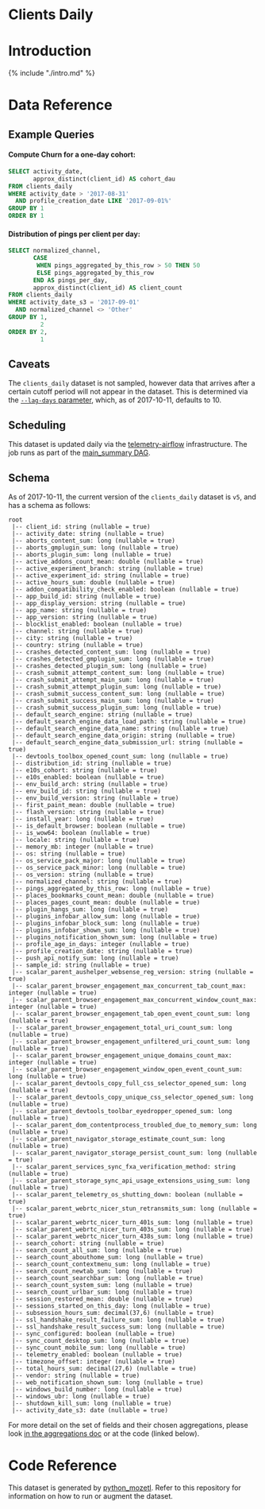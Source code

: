 # Clients Daily

<!-- toc -->

# Introduction

{% include "./intro.md" %}

# Data Reference

## Example Queries

#### Compute Churn for a one-day cohort:

```sql
SELECT activity_date,
       approx_distinct(client_id) AS cohort_dau
FROM clients_daily
WHERE activity_date > '2017-08-31'
  AND profile_creation_date LIKE '2017-09-01%'
GROUP BY 1
ORDER BY 1
```

#### Distribution of pings per client per day:

```sql
SELECT normalized_channel,
       CASE
        WHEN pings_aggregated_by_this_row > 50 THEN 50
        ELSE pings_aggregated_by_this_row
       END AS pings_per_day,
       approx_distinct(client_id) AS client_count
FROM clients_daily
WHERE activity_date_s3 = '2017-09-01'
  AND normalized_channel <> 'Other'
GROUP BY 1,
         2
ORDER BY 2,
         1
```

## Caveats

The `clients_daily` dataset is not sampled, however data that arrives after
a certain cutoff period will not appear in the dataset. This is determined
via the [`--lag-days` parameter](https://github.com/mozilla/python_mozetl/blob/master/mozetl/clientsdaily/rollup.py#L181),
which, as of 2017-10-11, defaults to 10.

## Scheduling

This dataset is updated daily via the
[telemetry-airflow](https://github.com/mozilla/telemetry-airflow) infrastructure.
The job runs as part of the [main_summary DAG](https://github.com/mozilla/telemetry-airflow/blob/master/dags/main_summary.py#L160).

## Schema

As of 2017-10-11, the current version of the `clients_daily` dataset is `v5`, and has a schema as follows:

```
root
 |-- client_id: string (nullable = true)
 |-- activity_date: string (nullable = true)
 |-- aborts_content_sum: long (nullable = true)
 |-- aborts_gmplugin_sum: long (nullable = true)
 |-- aborts_plugin_sum: long (nullable = true)
 |-- active_addons_count_mean: double (nullable = true)
 |-- active_experiment_branch: string (nullable = true)
 |-- active_experiment_id: string (nullable = true)
 |-- active_hours_sum: double (nullable = true)
 |-- addon_compatibility_check_enabled: boolean (nullable = true)
 |-- app_build_id: string (nullable = true)
 |-- app_display_version: string (nullable = true)
 |-- app_name: string (nullable = true)
 |-- app_version: string (nullable = true)
 |-- blocklist_enabled: boolean (nullable = true)
 |-- channel: string (nullable = true)
 |-- city: string (nullable = true)
 |-- country: string (nullable = true)
 |-- crashes_detected_content_sum: long (nullable = true)
 |-- crashes_detected_gmplugin_sum: long (nullable = true)
 |-- crashes_detected_plugin_sum: long (nullable = true)
 |-- crash_submit_attempt_content_sum: long (nullable = true)
 |-- crash_submit_attempt_main_sum: long (nullable = true)
 |-- crash_submit_attempt_plugin_sum: long (nullable = true)
 |-- crash_submit_success_content_sum: long (nullable = true)
 |-- crash_submit_success_main_sum: long (nullable = true)
 |-- crash_submit_success_plugin_sum: long (nullable = true)
 |-- default_search_engine: string (nullable = true)
 |-- default_search_engine_data_load_path: string (nullable = true)
 |-- default_search_engine_data_name: string (nullable = true)
 |-- default_search_engine_data_origin: string (nullable = true)
 |-- default_search_engine_data_submission_url: string (nullable = true)
 |-- devtools_toolbox_opened_count_sum: long (nullable = true)
 |-- distribution_id: string (nullable = true)
 |-- e10s_cohort: string (nullable = true)
 |-- e10s_enabled: boolean (nullable = true)
 |-- env_build_arch: string (nullable = true)
 |-- env_build_id: string (nullable = true)
 |-- env_build_version: string (nullable = true)
 |-- first_paint_mean: double (nullable = true)
 |-- flash_version: string (nullable = true)
 |-- install_year: long (nullable = true)
 |-- is_default_browser: boolean (nullable = true)
 |-- is_wow64: boolean (nullable = true)
 |-- locale: string (nullable = true)
 |-- memory_mb: integer (nullable = true)
 |-- os: string (nullable = true)
 |-- os_service_pack_major: long (nullable = true)
 |-- os_service_pack_minor: long (nullable = true)
 |-- os_version: string (nullable = true)
 |-- normalized_channel: string (nullable = true)
 |-- pings_aggregated_by_this_row: long (nullable = true)
 |-- places_bookmarks_count_mean: double (nullable = true)
 |-- places_pages_count_mean: double (nullable = true)
 |-- plugin_hangs_sum: long (nullable = true)
 |-- plugins_infobar_allow_sum: long (nullable = true)
 |-- plugins_infobar_block_sum: long (nullable = true)
 |-- plugins_infobar_shown_sum: long (nullable = true)
 |-- plugins_notification_shown_sum: long (nullable = true)
 |-- profile_age_in_days: integer (nullable = true)
 |-- profile_creation_date: string (nullable = true)
 |-- push_api_notify_sum: long (nullable = true)
 |-- sample_id: string (nullable = true)
 |-- scalar_parent_aushelper_websense_reg_version: string (nullable = true)
 |-- scalar_parent_browser_engagement_max_concurrent_tab_count_max: integer (nullable = true)
 |-- scalar_parent_browser_engagement_max_concurrent_window_count_max: integer (nullable = true)
 |-- scalar_parent_browser_engagement_tab_open_event_count_sum: long (nullable = true)
 |-- scalar_parent_browser_engagement_total_uri_count_sum: long (nullable = true)
 |-- scalar_parent_browser_engagement_unfiltered_uri_count_sum: long (nullable = true)
 |-- scalar_parent_browser_engagement_unique_domains_count_max: integer (nullable = true)
 |-- scalar_parent_browser_engagement_window_open_event_count_sum: long (nullable = true)
 |-- scalar_parent_devtools_copy_full_css_selector_opened_sum: long (nullable = true)
 |-- scalar_parent_devtools_copy_unique_css_selector_opened_sum: long (nullable = true)
 |-- scalar_parent_devtools_toolbar_eyedropper_opened_sum: long (nullable = true)
 |-- scalar_parent_dom_contentprocess_troubled_due_to_memory_sum: long (nullable = true)
 |-- scalar_parent_navigator_storage_estimate_count_sum: long (nullable = true)
 |-- scalar_parent_navigator_storage_persist_count_sum: long (nullable = true)
 |-- scalar_parent_services_sync_fxa_verification_method: string (nullable = true)
 |-- scalar_parent_storage_sync_api_usage_extensions_using_sum: long (nullable = true)
 |-- scalar_parent_telemetry_os_shutting_down: boolean (nullable = true)
 |-- scalar_parent_webrtc_nicer_stun_retransmits_sum: long (nullable = true)
 |-- scalar_parent_webrtc_nicer_turn_401s_sum: long (nullable = true)
 |-- scalar_parent_webrtc_nicer_turn_403s_sum: long (nullable = true)
 |-- scalar_parent_webrtc_nicer_turn_438s_sum: long (nullable = true)
 |-- search_cohort: string (nullable = true)
 |-- search_count_all_sum: long (nullable = true)
 |-- search_count_abouthome_sum: long (nullable = true)
 |-- search_count_contextmenu_sum: long (nullable = true)
 |-- search_count_newtab_sum: long (nullable = true)
 |-- search_count_searchbar_sum: long (nullable = true)
 |-- search_count_system_sum: long (nullable = true)
 |-- search_count_urlbar_sum: long (nullable = true)
 |-- session_restored_mean: double (nullable = true)
 |-- sessions_started_on_this_day: long (nullable = true)
 |-- subsession_hours_sum: decimal(37,6) (nullable = true)
 |-- ssl_handshake_result_failure_sum: long (nullable = true)
 |-- ssl_handshake_result_success_sum: long (nullable = true)
 |-- sync_configured: boolean (nullable = true)
 |-- sync_count_desktop_sum: long (nullable = true)
 |-- sync_count_mobile_sum: long (nullable = true)
 |-- telemetry_enabled: boolean (nullable = true)
 |-- timezone_offset: integer (nullable = true)
 |-- total_hours_sum: decimal(27,6) (nullable = true)
 |-- vendor: string (nullable = true)
 |-- web_notification_shown_sum: long (nullable = true)
 |-- windows_build_number: long (nullable = true)
 |-- windows_ubr: long (nullable = true)
 |-- shutdown_kill_sum: long (nullable = true)
 |-- activity_date_s3: date (nullable = true)
```

For more detail on the set of fields and their chosen aggregations,
please look
[in the aggregations doc](https://docs.google.com/spreadsheets/d/1jDqnhXrix8WtfBMrq1NzesYd7HrVn__VsA8RyckUrSo/edit#gid=868109559)
or at the code (linked below).

# Code Reference

This dataset is generated by
[python_mozetl](https://github.com/mozilla/python_mozetl/blob/master/mozetl/clientsdaily/rollup.py).
Refer to this repository for information on how to run or augment the dataset.
